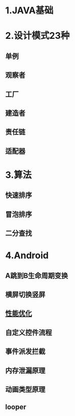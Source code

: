# 1.JAVA基础
# 2.设计模式23种
## 单例
## 观察者
## 工厂
## 建造者
## 责任链
## 适配器
# 3.算法
## 快速排序
## 冒泡排序
## 二分查找
# 4.Android
## A跳到B生命周期变换
## 横屏切换竖屏
## [性能优化](https://github.com/SbyXlmm/learing/blob/master/%E6%80%A7%E8%83%BD%E4%BC%98%E5%8C%96.md)
## 自定义控件流程 
## 事件派发拦截
## 内存泄漏原理
## 动画类型原理
## looper
